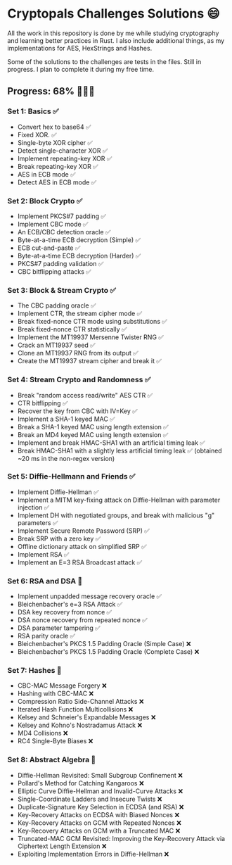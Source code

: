 # Cryptopals Challenges Solutions 😄
All the work in this repository is done by me while studying cryptography and learning better practices in Rust. I also include additional things, as my implementations for AES, HexStrings and Hashes.

Some of the solutions to the challenges are tests in the files. Still in progress. I plan to complete it during my free time.

## Progress: 68% 🚀🚀🚀

### Set 1: Basics ✅
  - Convert hex to base64 ✅
  - Fixed XOR. ✅
  - Single-byte XOR cipher ✅
  - Detect single-character XOR ✅
  - Implement repeating-key XOR ✅
  - Break repeating-key XOR ✅
  - AES in ECB mode ✅
  - Detect AES in ECB mode ✅

### Set 2: Block Crypto ✅
  - Implement PKCS#7 padding ✅
  - Implement CBC mode ✅
  - An ECB/CBC detection oracle ✅
  - Byte-at-a-time ECB decryption (Simple) ✅
  - ECB cut-and-paste ✅
  - Byte-at-a-time ECB decryption (Harder) ✅
  - PKCS#7 padding validation ✅
  - CBC bitflipping attacks ✅

### Set 3: Block & Stream Crypto ✅
  - The CBC padding oracle ✅
  - Implement CTR, the stream cipher mode ✅
  - Break fixed-nonce CTR mode using substitutions ✅
  - Break fixed-nonce CTR statistically ✅
  - Implement the MT19937 Mersenne Twister RNG ✅
  - Crack an MT19937 seed ✅
  - Clone an MT19937 RNG from its output ✅
  - Create the MT19937 stream cipher and break it ✅

### Set 4: Stream Crypto and Randomness ✅
  - Break "random access read/write" AES CTR ✅
  - CTR bitflipping ✅
  - Recover the key from CBC with IV=Key ✅
  - Implement a SHA-1 keyed MAC ✅
  - Break a SHA-1 keyed MAC using length extension ✅
  - Break an MD4 keyed MAC using length extension ✅
  - Implement and break HMAC-SHA1 with an artificial timing leak ✅
  - Break HMAC-SHA1 with a slightly less artificial timing leak ✅  (obtained ~20 ms in the non-regex version)

### Set 5: Diffie-Hellmann and Friends ✅
  - Implement Diffie-Hellman ✅
  - Implement a MITM key-fixing attack on Diffie-Hellman with parameter injection ✅
  - Implement DH with negotiated groups, and break with malicious "g" parameters ✅
  - Implement Secure Remote Password (SRP) ✅
  - Break SRP with a zero key ✅
  - Offline dictionary attack on simplified SRP ✅
  - Implement RSA ✅
  - Implement an E=3 RSA Broadcast attack ✅

### Set 6: RSA and DSA 🚩
  - Implement unpadded message recovery oracle ✅
  - Bleichenbacher's e=3 RSA Attack ✅
  - DSA key recovery from nonce ✅
  - DSA nonce recovery from repeated nonce ✅
  - DSA parameter tampering ✅
  - RSA parity oracle  ✅
  - Bleichenbacher's PKCS 1.5 Padding Oracle (Simple Case) ❌
  - Bleichenbacher's PKCS 1.5 Padding Oracle (Complete Case) ❌

### Set 7: Hashes 🚩
  - CBC-MAC Message Forgery ❌
  - Hashing with CBC-MAC ❌
  - Compression Ratio Side-Channel Attacks ❌
  - Iterated Hash Function Multicollisions ❌
  - Kelsey and Schneier's Expandable Messages ❌
  - Kelsey and Kohno's Nostradamus Attack ❌
  - MD4 Collisions ❌
  - RC4 Single-Byte Biases ❌

### Set 8: Abstract Algebra 🚩
  - Diffie-Hellman Revisited: Small Subgroup Confinement ❌
  - Pollard's Method for Catching Kangaroos ❌
  - Elliptic Curve Diffie-Hellman and Invalid-Curve Attacks ❌
  - Single-Coordinate Ladders and Insecure Twists ❌
  - Duplicate-Signature Key Selection in ECDSA (and RSA) ❌
  - Key-Recovery Attacks on ECDSA with Biased Nonces ❌
  - Key-Recovery Attacks on GCM with Repeated Nonces ❌
  - Key-Recovery Attacks on GCM with a Truncated MAC ❌
  - Truncated-MAC GCM Revisited: Improving the Key-Recovery  Attack via Ciphertext Length Extension ❌
  - Exploiting Implementation Errors in Diffie-Hellman ❌